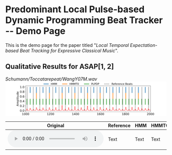 # Predominant Local Pulse-based Dynamic Programming Beat Tracker -- Demo Page

This is the demo page for the paper titled
"*Local Temporal Expectation-based Beat Tracking for Expressive Classical Music*".


## Qualitative Results for ASAP[1, 2]

*Schumann/Toccatarepeat/WangY07M.wav*
![WangY07M](/demo_songs/ASAP/plot_ASAP_s10_e20_WangY07M.png)


| Original | Reference | HMM | HMMT0 | PLPDP | 
| -------- | -------- | -------- | -------- | -------- |
|<audio src="demo_songs/ASAP/s10_e20_WangY07M.wav" controls="" preload=""></audio> | Text     | Text     | Text     | Text     |

